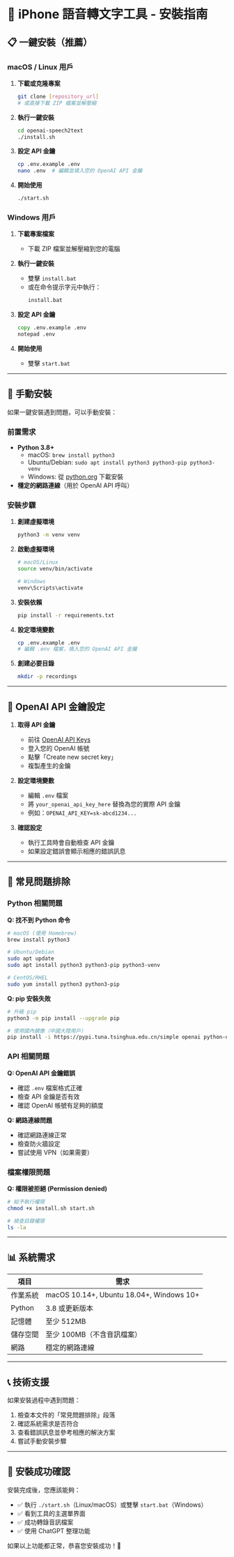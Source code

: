 # 🚀 iPhone 語音轉文字工具 - 安裝指南

## 📋 一鍵安裝（推薦）

### macOS / Linux 用戶

1. **下載或克隆專案**
   ```bash
   git clone [repository_url]
   # 或直接下載 ZIP 檔案並解壓縮
   ```

2. **執行一鍵安裝**
   ```bash
   cd openai-speech2text
   ./install.sh
   ```

3. **設定 API 金鑰**
   ```bash
   cp .env.example .env
   nano .env  # 編輯並填入您的 OpenAI API 金鑰
   ```

4. **開始使用**
   ```bash
   ./start.sh
   ```

### Windows 用戶

1. **下載專案檔案**
   - 下載 ZIP 檔案並解壓縮到您的電腦

2. **執行一鍵安裝**
   - 雙擊 `install.bat`
   - 或在命令提示字元中執行：
     ```cmd
     install.bat
     ```

3. **設定 API 金鑰**
   ```cmd
   copy .env.example .env
   notepad .env
   ```

4. **開始使用**
   - 雙擊 `start.bat`

---

## 🔧 手動安裝

如果一鍵安裝遇到問題，可以手動安裝：

### 前置需求

- **Python 3.8+**
  - macOS: `brew install python3`
  - Ubuntu/Debian: `sudo apt install python3 python3-pip python3-venv`
  - Windows: 從 [python.org](https://python.org) 下載安裝
- **穩定的網路連線**（用於 OpenAI API 呼叫）

### 安裝步驟

1. **創建虛擬環境**
   ```bash
   python3 -m venv venv
   ```

2. **啟動虛擬環境**
   ```bash
   # macOS/Linux
   source venv/bin/activate
   
   # Windows
   venv\Scripts\activate
   ```

3. **安裝依賴**
   ```bash
   pip install -r requirements.txt
   ```

4. **設定環境變數**
   ```bash
   cp .env.example .env
   # 編輯 .env 檔案，填入您的 OpenAI API 金鑰
   ```

5. **創建必要目錄**
   ```bash
   mkdir -p recordings
   ```

---

## 🔑 OpenAI API 金鑰設定

1. **取得 API 金鑰**
   - 前往 [OpenAI API Keys](https://platform.openai.com/api-keys)
   - 登入您的 OpenAI 帳號
   - 點擊「Create new secret key」
   - 複製產生的金鑰

2. **設定環境變數**
   - 編輯 `.env` 檔案
   - 將 `your_openai_api_key_here` 替換為您的實際 API 金鑰
   - 例如：`OPENAI_API_KEY=sk-abcd1234...`

3. **確認設定**
   - 執行工具時會自動檢查 API 金鑰
   - 如果設定錯誤會顯示相應的錯誤訊息

---

## 🚨 常見問題排除

### Python 相關問題

**Q: 找不到 Python 命令**
```bash
# macOS (使用 Homebrew)
brew install python3

# Ubuntu/Debian
sudo apt update
sudo apt install python3 python3-pip python3-venv

# CentOS/RHEL
sudo yum install python3 python3-pip
```

**Q: pip 安裝失敗**
```bash
# 升級 pip
python3 -m pip install --upgrade pip

# 使用國內鏡像（中國大陸用戶）
pip install -i https://pypi.tuna.tsinghua.edu.cn/simple openai python-dotenv
```

### API 相關問題

**Q: OpenAI API 金鑰錯誤**
- 確認 `.env` 檔案格式正確
- 檢查 API 金鑰是否有效
- 確認 OpenAI 帳號有足夠的額度

**Q: 網路連線問題**
- 確認網路連線正常
- 檢查防火牆設定
- 嘗試使用 VPN（如果需要）

### 檔案權限問題

**Q: 權限被拒絕 (Permission denied)**
```bash
# 給予執行權限
chmod +x install.sh start.sh

# 檢查目錄權限
ls -la
```

---

## 📊 系統需求

| 項目 | 需求 |
|------|------|
| 作業系統 | macOS 10.14+, Ubuntu 18.04+, Windows 10+ |
| Python | 3.8 或更新版本 |
| 記憶體 | 至少 512MB |
| 儲存空間 | 至少 100MB（不含音訊檔案） |
| 網路 | 穩定的網路連線 |

---

## 📞 技術支援

如果安裝過程中遇到問題：

1. 檢查本文件的「常見問題排除」段落
2. 確認系統需求是否符合
3. 查看錯誤訊息並參考相應的解決方案
4. 嘗試手動安裝步驟

---

## 🎯 安裝成功確認

安裝完成後，您應該能夠：

- ✅ 執行 `./start.sh`（Linux/macOS）或雙擊 `start.bat`（Windows）
- ✅ 看到工具的主選單界面
- ✅ 成功轉錄音訊檔案
- ✅ 使用 ChatGPT 整理功能

如果以上功能都正常，恭喜您安裝成功！🎉 